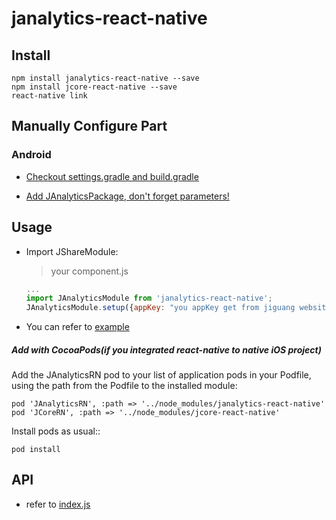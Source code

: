 # janalytics-react-native

## Install

```
npm install janalytics-react-native --save
npm install jcore-react-native --save
react-native link
```

## Manually Configure Part

### Android

- [Checkout settings.gradle and build.gradle](./docs/AndroidConfig.md) 

- [Add JAnalyticsPackage, don't forget parameters!](./docs/JAnalyticsPackage.md)

## Usage
- Import JShareModule:

  > your component.js

  ```javascript
  ...
  import JAnalyticsModule from 'janalytics-react-native';
  JAnalyticsModule.setup({appKey: "you appKey get from jiguang website"})  // iOS 端需要先调用该方法
  ```

- You can refer to [example](./example)

##### Add with CocoaPods(if you integrated react-native to native iOS project)

Add the JAnalyticsRN pod to your list of application pods in your Podfile, using the path from the Podfile to the installed module:

```
pod 'JAnalyticsRN', :path => '../node_modules/janalytics-react-native'
pod 'JCoreRN', :path => '../node_modules/jcore-react-native'
```

Install pods as usual::

```
pod install
```

## 

## API

- refer to [index.js](./index.js)


